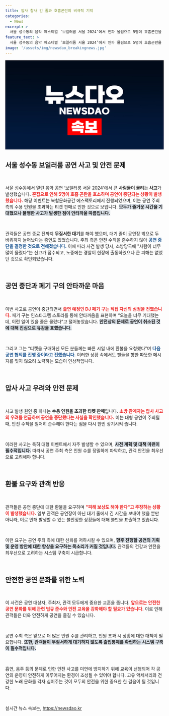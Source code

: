 ```yaml
---
title: 압사 참사 긴 줄과 호흡곤란의 비극적 기억
categories:
  - News
excerpt: >
  서울 성수동의 음악 페스티벌 ‘보일러룸 서울 2024’에서 인파 몰림으로 5명이 호흡곤란을 호소하며 공연이 중단됐다. 주최 측의 안전 관리 부실로 관객들이 대규모 환불을 요구하는 상황이 발생했다.
feature_text: >
  서울 성수동의 음악 페스티벌 ‘보일러룸 서울 2024’에서 인파 몰림으로 5명이 호흡곤란을 호소하며 공연이 중단됐다. 주최 측의 안전 관리 부실로 관객들이 대규모 환불을 요구하는 상황이 발생했다.
image: '/assets/img/newsdao_breakingnews.jpg'
---
```


<p><img src="/assets/img/newsdao_breakingnews.jpg" alt="bookingtag 속보" /></p>

<h2 data-ke-size="size26">서울 성수동 보일러룸 공연 사고 및 안전 문제</h2>

<p data-ke-size="size16">&nbsp;</p>

<p>서울 성수동에서 열린 음악 공연 ‘보일러룸 서울 2024’에서 큰 <strong>사람들이 몰리는 사고</strong>가 발생했습니다. <b><span style="color: #ee2323;">혼잡으로 인해 5명이 호흡 곤란을 호소하며 공연이 중단되는 상황이 발생했습니다.</span></b> 해당 이벤트는 복합문화공간 에스팩토리에서 진행되었으며, 이는 공연 주최 측의 수용 인원을 초과하는 티켓 판매로 인한 것으로 보입니다. <b><span style="background-color: #21538527;">모두가 즐거운 시간을 기대했으나 불행한 사고가 발생한 점이 안타까울 따름입니다.</span></b> </p>

<p data-ke-size="size16">&nbsp;</p>

<p>관객들은 공연 종료 전까지 <strong>무질서한 대기</strong>를 해야 했으며, 대기 줄이 공연장 밖으로 두 바퀴까지 늘어났다는 증언도 있었습니다. 주최 측은 안전 수칙을 준수하지 않아 <b><span style="color: #1a5490;">공연 중단을 결정한 것으로 전해졌습니다.</span></b> 이에 따라 사건 발생 당시, 소방당국에 "사람이 너무 많이 몰렸다"는 신고가 접수되고, 노중에는 경찰이 현장에 출동하였으나 큰 피해는 없었던 것으로 확인되었습니다.</p>

<p data-ke-size="size16">&nbsp;</p>

<h2 data-ke-size="size26">공연 중단과 페기 구의 안타까운 마음</h2>

<p data-ke-size="size16">&nbsp;</p>

<p>이번 사고로 공연이 중단되면서 <b><span style="color: #ee2323;">출연 예정인 DJ 페기 구는 직접 자신의 심정을 전했습니다.</span></b> 페기 구는 인스타그램 스토리를 통해 안타까움을 표현하며 “오늘을 너무 기대했는데, 이런 일이 있을 줄은 몰랐다”고 털어놓았습니다. <b><span style="background-color: #21538527;">안전상의 문제로 공연이 취소된 것에 대해 진심으로 유감을 표했습니다.</span></b> </p>

<p data-ke-size="size16">&nbsp;</p>

<p>그리고 그는 “티켓을 구매하신 모든 분들께는 빠른 시일 내에 환불을 요청했다”며 <b><span style="color: #1a5490;">다음 공연 협의를 진행 중이라고 전했습니다.</span></b> 이러한 상황 속에서도 팬들을 향한 따뜻한 메시지를 잊지 않으려 노력하는 모습이 인상적입니다.</p>

<p data-ke-size="size16">&nbsp;</p>

<h2 data-ke-size="size26">압사 사고 우려와 안전 문제</h2>

<p data-ke-size="size16">&nbsp;</p>

<p>사고 발생 원인 중 하나는 <strong>수용 인원을 초과한 티켓 판매</strong>입니다. <b><span style="color: #ee2323;">소방 관계자는 압사 사고의 우려를 언급하며 공연을 중단했다는 사실을 확인했습니다.</span></b> 이는 대형 공연이 주최될 때, 안전 수칙을 철저히 준수해야 한다는 점을 다시 한번 상기시켜 줍니다. </p>

<p data-ke-size="size16">&nbsp;</p>

<p>이러한 사고는 특히 대형 이벤트에서 자주 발생할 수 있으며, <b><span style="background-color: #21538527;">사전 계획 및 대책 마련이 필수적입니다.</span></b> 따라서 공연 주최 측은 인원 수를 정밀하게 파악하고, 관객 안전을 최우선으로 고려해야 합니다.</p>

<p data-ke-size="size16">&nbsp;</p>

<h2 data-ke-size="size26">환불 요구와 관객 반응</h2>

<p data-ke-size="size16">&nbsp;</p>

<p>관객들은 공연 중단에 대한 환불을 요구하며 <b><span style="color: #ee2323;">"피해 보상도 해야 한다"고 주장하는 상황이 발생했습니다.</span></b> 일부 관객은 공연장이 아닌 대기 줄에서 긴 시간을 보내야 했을 뿐만 아니라, 이로 인해 발생할 수 있는 불안정한 상황들에 대해 불만을 표출하고 있습니다. </p>

<p data-ke-size="size16">&nbsp;</p>

<p>이런 요구는 공연 주최 측에 대한 신뢰를 저하시킬 수 있으며, <b><span style="background-color: #21538527;">향후 진행할 공연의 기획 및 운영 방안에 대한 향상을 요구하는 목소리가 커질 것입니다.</span></b> 관객들의 건강과 안전을 최우선으로 고려하는 시스템 구축이 시급합니다.</p>

<p data-ke-size="size16">&nbsp;</p>

<h2 data-ke-size="size26">안전한 공연 문화를 위한 노력</h2>

<p data-ke-size="size16">&nbsp;</p>

<p>이 사건은 공연 대상자, 주최자, 관객 모두에게 중요한 교훈을 줍니다. <b><span style="color: #ee2323;">앞으로는 안전한 공연 문화를 위해 관련 법규 준수와 안전 교육을 강화해야 할 필요가 있습니다.</span></b> 이로 인해 관객들은 더욱 안전하게 공연을 즐길 수 있습니다. </p>

<p data-ke-size="size16">&nbsp;</p>

<p>공연 주최 측은 앞으로 더 많은 인원 수를 관리하고, 인원 초과 시 상황에 대한 대책이 필요합니다. <b><span style="background-color: #21538527;">또한, 관객들이 무질서하게 대기하지 않도록 출입통제를 확립하는 시스템 구축이 필수적입니다.</span></b></p>

<p data-ke-size="size16">&nbsp;</p>

<p>흡연, 음주 등의 문제로 인한 안전 사고를 미연에 방지하기 위해 교육이 선행되어 각 공연의 운영이 안전하게 이루어지는 환경이 조성될 수 있어야 합니다. 고유 액세서리와 건강한 노래 문화를 각자 심어주는 것이 모두의 안전을 위한 중요한 한 걸음이 될 것입니다.</p>

<p data-ke-size="size16">&nbsp;</p>
실시간 뉴스 속보는, <a href="https://newsdao.kr" rel="dofollow">https://newsdao.kr</a>


